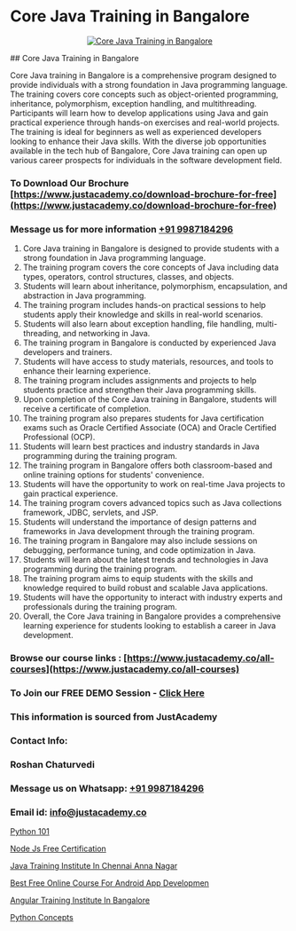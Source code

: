 # Core Java Training in Bangalore

<p align="center">
  <a href="https://justacademy.co/course-detail/core-java-training">
    <img src="https://justacademy.co/storage2/course_image/1677245426_course_image.webp" alt="Core Java Training in Bangalore">
  </a>
</p>
## Core Java Training in Bangalore

Core Java training in Bangalore is a comprehensive program designed to provide individuals with a strong foundation in Java programming language. The training covers core concepts such as object-oriented programming, inheritance, polymorphism, exception handling, and multithreading. Participants will learn how to develop applications using Java and gain practical experience through hands-on exercises and real-world projects. The training is ideal for beginners as well as experienced developers looking to enhance their Java skills. With the diverse job opportunities available in the tech hub of Bangalore, Core Java training can open up various career prospects for individuals in the software development field.
### To Download Our Brochure [https://www.justacademy.co/download-brochure-for-free](https://www.justacademy.co/download-brochure-for-free)
### Message us for more information [+91 9987184296](https://api.whatsapp.com/send?phone=919987184296)
1) Core Java training in Bangalore is designed to provide students with a strong foundation in Java programming language.
2) The training program covers the core concepts of Java including data types, operators, control structures, classes, and objects.
3) Students will learn about inheritance, polymorphism, encapsulation, and abstraction in Java programming.
4) The training program includes hands-on practical sessions to help students apply their knowledge and skills in real-world scenarios.
5) Students will also learn about exception handling, file handling, multi-threading, and networking in Java.
6) The training program in Bangalore is conducted by experienced Java developers and trainers.
7) Students will have access to study materials, resources, and tools to enhance their learning experience.
8) The training program includes assignments and projects to help students practice and strengthen their Java programming skills.
9) Upon completion of the Core Java training in Bangalore, students will receive a certificate of completion.
10) The training program also prepares students for Java certification exams such as Oracle Certified Associate (OCA) and Oracle Certified Professional (OCP).
11) Students will learn best practices and industry standards in Java programming during the training program.
12) The training program in Bangalore offers both classroom-based and online training options for students' convenience.
13) Students will have the opportunity to work on real-time Java projects to gain practical experience.
14) The training program covers advanced topics such as Java collections framework, JDBC, servlets, and JSP.
15) Students will understand the importance of design patterns and frameworks in Java development through the training program.
16) The training program in Bangalore may also include sessions on debugging, performance tuning, and code optimization in Java.
17) Students will learn about the latest trends and technologies in Java programming during the training program.
18) The training program aims to equip students with the skills and knowledge required to build robust and scalable Java applications.
19) Students will have the opportunity to interact with industry experts and professionals during the training program.
20) Overall, the Core Java training in Bangalore provides a comprehensive learning experience for students looking to establish a career in Java development.

### Browse our course links : [https://www.justacademy.co/all-courses](https://www.justacademy.co/all-courses) 
### To Join our FREE DEMO Session - [Click Here](https://www.justacademy.co/register-for-course-demo)


### This information is sourced from JustAcademy
### Contact Info:
### Roshan Chaturvedi
### Message us on Whatsapp: [+91 9987184296](https://api.whatsapp.com/send?phone=919987184296)
### Email id: [info@justacademy.co](mailto:info@justacademy.co)
                
[Python 101](https://www.linkedin.com/pulse/python-101-justacademy-chicago-d6j3f?trackingId=zK0lOCd9mPB6NVfndgAQMA%3D%3D&lipi=urn%3Ali%3Apage%3Ad_flagship3_company_admin%3BJKbgFmdjTiWIqbluH0xCXQ%3D%3D)

[Node Js Free Certification](https://www.linkedin.com/pulse/node-js-free-certification-justacademy-bradford-q74te?trackingId=Onauqea%2BWdRixRmg6sN0ng%3D%3D&lipi=urn%3Ali%3Apage%3Ad_flagship3_company_admin%3Bm8c8pzxIRVqjkbINsou16g%3D%3D)

[Java Training Institute In Chennai Anna Nagar](https://medium.com/@shivamja27/java-training-institute-in-chennai-anna-nagar-986853776434)

[Best Free Online Course For Android App Developmen](https://medium.com/@mahi3106/best-free-online-course-for-android-app-developmen-76e4c7729288)

[Angular Training Institute In Bangalore](https://justacademyin.github.io/justacademy/angular-training-institute-in-bangalore)

[Python Concepts](https://justacademyin.github.io/justacademy/python-concepts)

